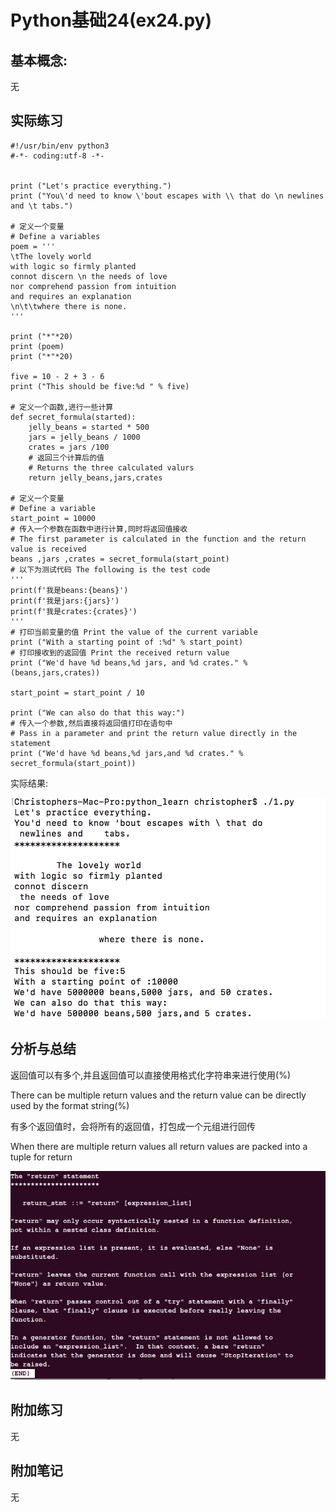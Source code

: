 # Python基础24(ex24.py)

## 基本概念:

无

## 实际练习

```
#!/usr/bin/env python3
#-*- coding:utf-8 -*-


print ("Let's practice everything.")
print ("You\'d need to know \'bout escapes with \\ that do \n newlines and \t tabs.")

# 定义一个变量
# Define a variables
poem = '''
\tThe lovely world
with logic so firmly planted
connot discern \n the needs of love
nor comprehend passion from intuition 
and requires an explanation
\n\t\twhere there is none.
'''
 
print ("*"*20)
print (poem)
print ("*"*20)

five = 10 - 2 + 3 - 6
print ("This should be five:%d " % five)

# 定义一个函数,进行一些计算
def secret_formula(started):
	jelly_beans = started * 500
	jars = jelly_beans / 1000
	crates = jars /100
	# 返回三个计算后的值
	# Returns the three calculated valurs
	return jelly_beans,jars,crates

# 定义一个变量
# Define a variable
start_point = 10000
# 传入一个参数在函数中进行计算,同时将返回值接收
# The first parameter is calculated in the function and the return value is received
beans ,jars ,crates = secret_formula(start_point)
# 以下为测试代码 The following is the test code
'''
print(f'我是beans:{beans}')
print(f'我是jars:{jars}')
print(f'我是crates:{crates}')
'''
# 打印当前变量的值 Print the value of the current variable
print ("With a starting point of :%d" % start_point) 
# 打印接收到的返回值 Print the received return value
print ("We'd have %d beans,%d jars, and %d crates." % (beans,jars,crates)) 

start_point = start_point / 10

print ("We can also do that this way:")
# 传入一个参数,然后直接将返回值打印在语句中
# Pass in a parameter and print the return value directly in the statement
print ("We'd have %d beans,%d jars,and %d crates." % secret_formula(start_point)) 
```

实际结果:

![image-20200403214939106](assets/image-20200403214939106.png)



## 分析与总结

返回值可以有多个,并且返回值可以直接使用格式化字符串来进行使用(%)

There can be multiple return values and the return value can be directly used by the format string(%)

有多个返回值时，会将所有的返回值，打包成一个元组进行回传

When there are multiple return values all return values are packed into a tuple for return 

![image-20200403215033456](assets/image-20200403215033456.png)

## 附加练习

无

## 附加笔记

无